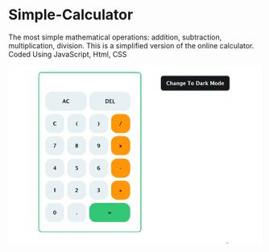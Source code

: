 # Simple-Calculator
The most simple mathematical operations: addition, subtraction, multiplication, division. This is a simplified version of the online calculator.
Coded Using JavaScript, Html, CSS

![demo](gif.gif)
